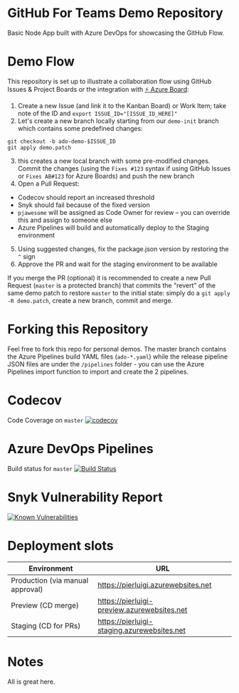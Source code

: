 # GitHub For Teams Demo Repository

Basic Node App built with Azure DevOps for showcasing the GitHub Flow.

# Demo Flow

This repository is set up to illustrate a collaboration flow using GitHub Issues & Project Boards or the integration with [⚡️ Azure Board](https://dev.azure.com/pierluigi-github/GitHub%20Azure%20DevOps%20Demos/_boards/board/t/GitHub%20Azure%20DevOps%20Demos%20Team/Stories):

1) Create a new Issue (and link it to the Kanban Board) or Work Item; take note of the ID and `export ISSUE_ID="[ISSUE_ID_HERE]"`
2) Let's create a new branch locally starting from our `demo-init` branch which contains some predefined changes: 
```
git checkout -b ado-demo-$ISSUE_ID
git apply demo.patch

```
3) this creates a new local branch with some pre-modified changes. Commit the changes (using the `Fixes #123` syntax if using GitHub Issues or `Fixes AB#123` for Azure Boards) and push the new branch 
4) Open a Pull Request:
  - Codecov should report an increased threshold 
  - Snyk should fail because of the fixed version
  - `pjawesome` will be assigned as Code Owner for review – you can override this and assign to someone else
  - Azure Pipelines will build and automatically deploy to the Staging environment
5) Using suggested changes, fix the package.json version by restoring the `^` sign
6) Approve the PR and wait for the staging environment to be available

If you merge the PR (optional) it is recommended to create a new Pull Request (`master` is a protected branch) that commits the "revert" of the same demo patch to restore `master` to the initial state: simply do a `git apply -R demo.patch`, create a new branch, commit and merge. 

# Forking this Repository

Feel free to fork this repo for personal demos. The master branch contains the Azure Pipelines build YAML files (`ado-*.yaml`) while the release pipeline JSON files are under the `/pipelines` folder - you can use the Azure Pipelines import function to import and create the 2 pipelines.

# Codecov 

Code Coverage on `master`
[![codecov](https://codecov.io/gh/pierluigi/azure-devops-demo/branch/master/graph/badge.svg)](https://codecov.io/gh/pierluigi/azure-devops-demo)

# Azure DevOps Pipelines

Build status for `master`
[![Build Status](https://dev.azure.com/pierluigi-github/GitHub%20Azure%20DevOps%20Demos/_apis/build/status/Master?branchName=master)](https://dev.azure.com/pierluigi-github/GitHub%20Azure%20DevOps%20Demos/_build/latest?definitionId=6?branchName=master)

# Snyk Vulnerability Report
 [![Known Vulnerabilities](https://snyk.io/test/github/pierluigi/azure-devops-demo/badge.svg)](https://snyk.io/test/github/pierluigi/azure-devops-demo) 

# Deployment slots

| Environment | URL |
| ----------- | --- | 
| Production (via manual approval) | https://pierluigi.azurewebsites.net |
| Preview (CD merge) | https://pierluigi-preview.azurewebsites.net |
| Staging (CD for PRs) | https://pierluigi-staging.azurewebsites.net |


# Notes
All is great here.
